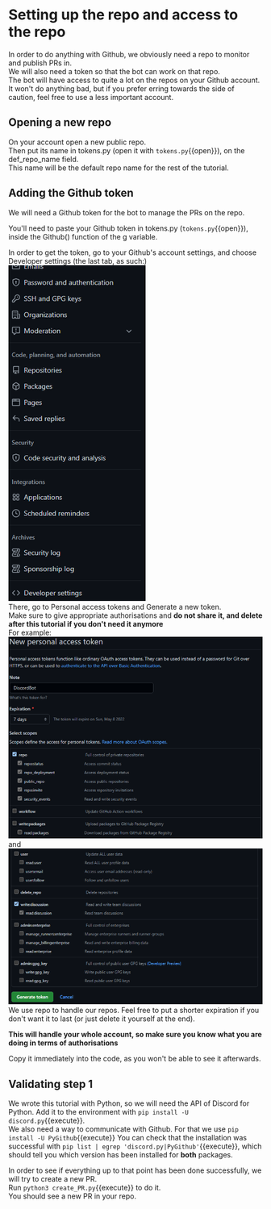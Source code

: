 # Setting up the repo and access to the repo

In order to do anything with Github, we obviously need a repo to monitor and publish PRs in.  
We will also need a token so that the bot can work on that repo.  
The bot will have access to quite a lot on the repos on your Github account. It won't do anything bad, but if you prefer erring towards the side of caution, feel free to use a less important account.

## Opening a new repo

On your account open a new public repo.  
Then put its name in tokens.py (open it with `tokens.py`{{open}}), on the def_repo_name field.  
This name will be the default repo name for the rest of the tutorial.

## Adding the Github token

We will need a Github token for the bot to manage the PRs on the repo.   

You'll need to paste your Github token in tokens.py (`tokens.py`{{open}}), inside the Github() function of the g variable.

In order to get the token, go to your Github's account settings, and choose Developer settings (the last tab, as such:)  
![gitkey](./assets/ghkey.png)  
There, go to Personal access tokens and Generate a new token.  
Make sure to give appropriate authorisations and **do not share it, and delete after this tutorial if you don't need it anymore**  
For example:  
![PAC](./assets/gitpac.png)  
and
![PAC1](./assets/gitpac1.png)  
We use repo to handle our repos. Feel free to put a shorter expiration if you don't want it to last (or just delete it yourself at the end).

**This will handle your whole account, so make sure you know what you are doing in terms of authorisations**

Copy it immediately into the code, as you won't be able to see it afterwards.

## Validating step 1

We wrote this tutorial with Python, so we will need the API of Discord for Python. Add it to the environment with `pip install -U discord.py`{{execute}}.  
We also need a way to communicate with Github. For that we use `pip install -U PyGithub`{{execute}}
You can check that the installation was successful with `pip list | egrep 'discord.py|PyGithub'`{{execute}}, which should tell you which version has been installed for **both** packages.

In order to see if everything up to that point has been done successfully, we will try to create a new PR.  
Run `python3 create_PR.py`{{execute}} to do it.  
You should see a new PR in your repo.
